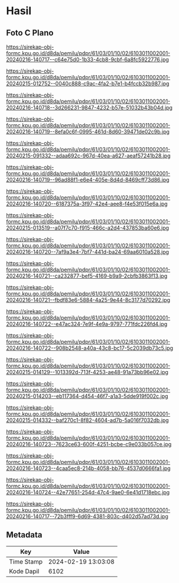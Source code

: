 # Hasil

## Foto C Plano

https://sirekap-obj-formc.kpu.go.id/d8da/pemilu/pdpr/61/03/01/10/02/6103011002001-20240216-140717--c64e75d0-1b33-4cb8-9cbf-6a8fc5922776.jpg

https://sirekap-obj-formc.kpu.go.id/d8da/pemilu/pdpr/61/03/01/10/02/6103011002001-20240215-012752--0040c888-c9ac-4fa2-b7e1-b4fccb32b987.jpg

https://sirekap-obj-formc.kpu.go.id/d8da/pemilu/pdpr/61/03/01/10/02/6103011002001-20240216-140718--3d266231-9847-4232-b57e-51032b43b04d.jpg

https://sirekap-obj-formc.kpu.go.id/d8da/pemilu/pdpr/61/03/01/10/02/6103011002001-20240216-140719--8efa0c6f-0995-461d-8d60-39471de02c9b.jpg

https://sirekap-obj-formc.kpu.go.id/d8da/pemilu/pdpr/61/03/01/10/02/6103011002001-20240215-091332--adaa692c-967d-40ea-a627-aeaf57241b28.jpg

https://sirekap-obj-formc.kpu.go.id/d8da/pemilu/pdpr/61/03/01/10/02/6103011002001-20240216-140719--96ad88f1-e6e4-405e-8d4d-8469cff73d86.jpg

https://sirekap-obj-formc.kpu.go.id/d8da/pemilu/pdpr/61/03/01/10/02/6103011002001-20240216-140720--6187375a-3f97-42e4-aee8-f4e53f015e6a.jpg

https://sirekap-obj-formc.kpu.go.id/d8da/pemilu/pdpr/61/03/01/10/02/6103011002001-20240215-013519--a07f7c70-f915-466c-a2d4-437853ba60e6.jpg

https://sirekap-obj-formc.kpu.go.id/d8da/pemilu/pdpr/61/03/01/10/02/6103011002001-20240216-140720--7af9a3e4-7bf7-441d-ba24-69aa6010a528.jpg

https://sirekap-obj-formc.kpu.go.id/d8da/pemilu/pdpr/61/03/01/10/02/6103011002001-20240216-140721--ca232877-bef5-4169-b9a9-2cbfb3863f13.jpg

https://sirekap-obj-formc.kpu.go.id/d8da/pemilu/pdpr/61/03/01/10/02/6103011002001-20240216-140721--fbdf83e6-5884-4a25-9e44-8c3177d70292.jpg

https://sirekap-obj-formc.kpu.go.id/d8da/pemilu/pdpr/61/03/01/10/02/6103011002001-20240216-140722--e47ac324-7e9f-4e9a-9797-771fdc226fd4.jpg

https://sirekap-obj-formc.kpu.go.id/d8da/pemilu/pdpr/61/03/01/10/02/6103011002001-20240216-140722--908b2548-a40a-43c8-bc17-5c2039db73c5.jpg

https://sirekap-obj-formc.kpu.go.id/d8da/pemilu/pdpr/61/03/01/10/02/6103011002001-20240215-014129--1013392d-713f-4253-ae48-91a73bb96e02.jpg

https://sirekap-obj-formc.kpu.go.id/d8da/pemilu/pdpr/61/03/01/10/02/6103011002001-20240215-014203--eb117364-d454-46f7-a1a3-5dde919f002c.jpg

https://sirekap-obj-formc.kpu.go.id/d8da/pemilu/pdpr/61/03/01/10/02/6103011002001-20240215-014332--baf270c1-8f82-4604-ad7b-5a016f7032db.jpg

https://sirekap-obj-formc.kpu.go.id/d8da/pemilu/pdpr/61/03/01/10/02/6103011002001-20240216-140723--7623ce63-600f-4251-bcbe-c9e033b057ce.jpg

https://sirekap-obj-formc.kpu.go.id/d8da/pemilu/pdpr/61/03/01/10/02/6103011002001-20240216-140723--4caa5ec8-214b-4058-bb76-4537d0666fa1.jpg

https://sirekap-obj-formc.kpu.go.id/d8da/pemilu/pdpr/61/03/01/10/02/6103011002001-20240216-140724--42e77651-254d-47c4-9ae0-6e41d1718ebc.jpg

https://sirekap-obj-formc.kpu.go.id/d8da/pemilu/pdpr/61/03/01/10/02/6103011002001-20240216-140717--72b3fff9-6d69-4381-803c-d402d57ad73d.jpg


## Metadata

| Key        | Value               |
| ---------- | ------------------- |
| Time Stamp | 2024-02-19 13:03:08 |
| Kode Dapil | 6102                |



